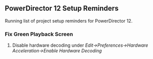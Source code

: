 
## PowerDirector 12 Setup Reminders

Running list of project setup reminders for PowerDirector 12.

### Fix Green Playback Screen

1. Disable hardware decoding under *Edit->Preferences->Hardware Acceleration->Enable Hardware Decoding*
